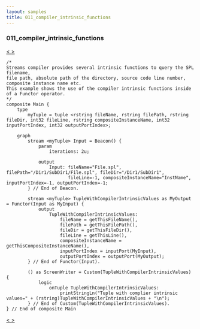 ```yaml
---
layout: samples
title: 011_compiler_intrinsic_functions
---
```


### 011_compiler_intrinsic_functions

<div class="sampleNav"><a class="button" href="../010_get_compile_time_value_Main.spl/"> < </a><a class="button" href="../012_filter_functor_at_work_Main.spl/"> > </a>
</div>

~~~~~~
/*
Streams compiler provides several intrinsic functions to query the SPL filename,
file path, absolute path of the directory, source code line number, composite instance name etc.
This example shows the use of the compiler intrinsic functions inside of a Functor operator.
*/
composite Main {
	type
		myTuple = tuple <rstring fileName, rstring filePath, rstring fileDir, int32 fileLine, rstring compositeInstanceName, int32 inputPortIndex, int32 outputPortIndex>;
	
	graph
		stream <myTuple> Input = Beacon() {
			param 
				iterations: 2u;
			
			output 
				Input: fileName="File.spl", filePath="/Dir1/SubDir1/File.spl", fileDir="/Dir1/SubDir1",
					   fileLine=-1, compositeInstanceName="InstName", inputPortIndex=-1, outputPortIndex=-1;			
		} // End of Beacon.
		
		stream <myTuple> TupleWithCompilerIntrinsicValues as MyOutput = Functor(Input as MyInput) {
			output 
				TupleWithCompilerIntrinsicValues: 
					fileName = getThisFileName(),
					filePath = getThisFilePath(),
					fileDir = getThisFileDir(),
					fileLine = getThisLine(),
					compositeInstanceName = getThisCompositeInstanceName(),
					inputPortIndex = inputPort(MyInput),
					outputPortIndex = outputPort(MyOutput);
		} // End of Functor(Input).

		() as ScreenWriter = Custom(TupleWithCompilerIntrinsicValues) {
			logic 
				onTuple TupleWithCompilerIntrinsicValues: 
					printStringLn("Tuple with complier intrinsic values=" + (rstring)TupleWithCompilerIntrinsicValues + "\n");
		} // End of Custom(TupleWithCompilerIntrinsicValues).
} // End of composite Main

~~~~~~

<div class="sampleNav"><a class="button" href="../010_get_compile_time_value_Main.spl/"> < </a><a class="button" href="../012_filter_functor_at_work_Main.spl/"> > </a>
</div>

